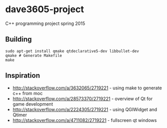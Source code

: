 # dave3605-project
C++ programming project spring 2015

## Building

```shell
sudo apt-get install qmake qtdeclarative5-dev libbullet-dev
qmake # Generate Makefile
make
```

## Inspiration

* http://stackoverflow.com/a/3632065/2719221 - using make to generate c++ from moc
* http://stackoverflow.com/a/28573370/2719221 - overview of Qt for game development
* http://stackoverflow.com/a/2224305/2719221 - using QGlWidget and Qtimer
* http://stackoverflow.com/a/4711082/2719221 - fullscreen qt windows
